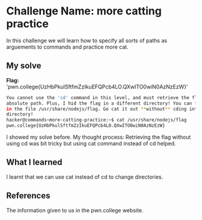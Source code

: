 # Challenge Name: more catting practice 
In this challenge we will learn how to specify all sorts of paths as arguements to commands and practice more cat.
## My solve
**Flag:** 'pwn.college{UzHbPkulSftfmZzIkuEFQPcb4LO.QXwITO0wiN0AzNzEzW}'
```bash
You cannot use the 'cd' command in this level, and must retrieve the flag by
absolute path. Plus, I hid the flag in a different directory! You can find it
in the file /usr/share/nodejs/flag. Go cat it out **without** cding into that
directory!
hacker@commands~more-catting-practice:~$ cat /usr/share/nodejs/flag
pwn.college{UzHbPkulSftfmZzIkuEFQPcb4LO.QXwITO0wiN0AzNzEzW}
```

I showed my solve before.
My thought process: Retrieving the flag without using cd was bit tricky but using cat command instead of cd helped.

## What I learned
I learnt that we can use cat instead of cd to change directories. 
## References
The information given to us in the pwn.college website.
